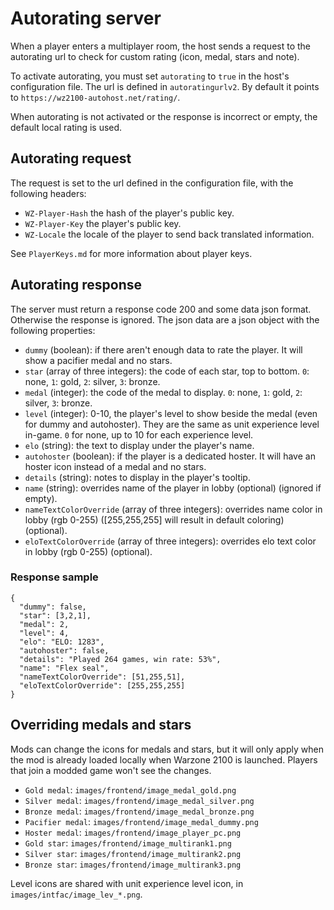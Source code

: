 # Autorating server

When a player enters a multiplayer room, the host sends a request to the autorating url to check for custom rating (icon, medal, stars and note).

To activate autorating, you must set `autorating` to `true` in the host's configuration file. The url is defined in `autoratingurlv2`. By default it points to `https://wz2100-autohost.net/rating/`.

When autorating is not activated or the response is incorrect or empty, the default local rating is used.

## Autorating request

The request is set to the url defined in the configuration file, with the following headers:

* `WZ-Player-Hash` the hash of the player's public key.
* `WZ-Player-Key` the player's public key.
* `WZ-Locale` the locale of the player to send back translated information.

See `PlayerKeys.md` for more information about player keys.

## Autorating response

The server must return a response code 200 and some data json format. Otherwise the response is ignored. The json data are a json object with the following properties:

* `dummy` (boolean): if there aren't enough data to rate the player. It will show a pacifier medal and no stars.
* `star` (array of three integers): the code of each star, top to bottom. `0`: none, `1`: gold, `2`: silver, `3`: bronze.
* `medal` (integer): the code of the medal to display. `0`: none, `1`: gold, `2`: silver, `3`: bronze.
* `level` (integer): 0-10, the player's level to show beside the medal (even for dummy and autohoster). They are the same as unit experience level in-game. `0` for none, up to 10 for each experience level.
* `elo` (string): the text to display under the player's name.
* `autohoster` (boolean): if the player is a dedicated hoster. It will have an hoster icon instead of a medal and no stars.
* `details` (string): notes to display in the player's tooltip.
* `name` (string): overrides name of the player in lobby (optional) (ignored if empty).
* `nameTextColorOverride` (array of three integers): overrides name color in lobby (rgb 0-255) ([255,255,255] will result in default coloring) (optional).
* `eloTextColorOverride` (array of three integers): overrides elo text color in lobby (rgb 0-255) (optional).

### Response sample

```
{
  "dummy": false,
  "star": [3,2,1],
  "medal": 2,
  "level": 4,
  "elo": "ELO: 1283",
  "autohoster": false,
  "details": "Played 264 games, win rate: 53%",
  "name": "Flex seal",
  "nameTextColorOverride": [51,255,51],
  "eloTextColorOverride": [255,255,255]
}
```

## Overriding medals and stars

Mods can change the icons for medals and stars, but it will only apply when the mod is already loaded locally when Warzone 2100 is launched. Players that join a modded game won't see the changes.

* `Gold medal`: `images/frontend/image_medal_gold.png`
* `Silver medal`: `images/frontend/image_medal_silver.png`
* `Bronze medal`: `images/frontend/image_medal_bronze.png`
* `Pacifier medal`: `images/frontend/image_medal_dummy.png`
* `Hoster medal`: `images/frontend/image_player_pc.png`
* `Gold star`: `images/frontend/image_multirank1.png`
* `Silver star`: `images/frontend/image_multirank2.png`
* `Bronze star`: `images/frontend/image_multirank3.png`

Level icons are shared with unit experience level icon, in `images/intfac/image_lev_*.png`.
